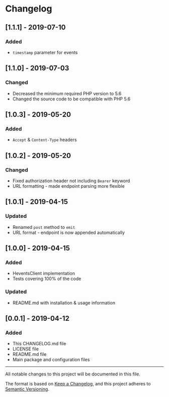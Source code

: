 # Changelog

## [1.1.1] - 2019-07-10
### Added
- `timestamp` parameter for events

## [1.1.0] - 2019-07-03
### Changed
- Decreased the minimum required PHP version to 5.6
- Changed the source code to be compatible with PHP 5.6

## [1.0.3] - 2019-05-20
### Added
- `Accept` & `Content-Type` headers

## [1.0.2] - 2019-05-20
### Changed
- Fixed authorization header not including `Bearer` keyword
- URL formatting - made endpoint parsing more flexible

## [1.0.1] - 2019-04-15
### Updated
- Renamed `post` method to `emit`
- URL format - endpoint is now appended automatically

## [1.0.0] - 2019-04-15
### Added
- HeventsClient implementation
- Tests covering 100% of the code
### Updated
- README.md with installation & usage information

## [0.0.1] - 2019-04-12
### Added
- This CHANGELOG.md file
- LICENSE file
- README.md file
- Main package and configuration files

 
___
All notable changes to this project will be documented in this file.

The format is based on [Keep a Changelog](https://keepachangelog.com/en/1.0.0/),
and this project adheres to [Semantic Versioning](https://semver.org/spec/v2.0.0.html).
